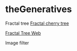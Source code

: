 # theGeneratives

Fractal tree
[Fractal cherry tree](https://medhiniv.github.io/theGeneratives/FractalTree/)

[Fractal Tree Web](https://editor.p5js.org/medhini1/full/gRl61DXFh)

Image filter
